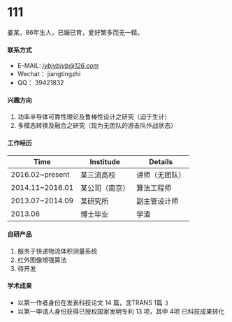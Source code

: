 # 111
姜某，86年生人，已婚已育，爱好繁多而无一精。

#### **联系方式**
* E-MAIL:   *jybjybjyb@126.com*
* Wechat：  jiangtingzhi
* QQ：      39421832

#### **兴趣方向**
1. 功率半导体可靠性理论及鲁棒性设计之研究（迫于生计）
2. 多模态转换及融合之研究（现为无团队的游击队作战状态）


#### **工作经历**
Time | Institude | Details
---- | --------- | -------     
2016.02~present | 某三流高校 | 讲师（无团队）
2014.11~2016.01 | 某公司（南京） | 算法工程师
2013.07~2014.09 | 某研究所 | 副主管设计师
2013.06 | 博士毕业 | 学渣


#### **自研产品**
1. 服务于快递物流体积测量系统
2. 红外图像增强算法
3. 待开发

#### **学术成果**
- 以第一作者身份在发表科技论文 14 篇，含TRANS 1篇 :)
- 以第一申请人身份获得已授权国家发明专利 13 项，其中 4项 已科技成果转化
